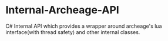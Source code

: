 # Internal-Archeage-API
 C# Internal API which provides a wrapper around archeage's lua interface(with thread safety) and other internal classes.
